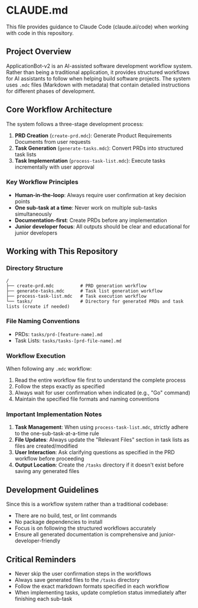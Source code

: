 # CLAUDE.md

This file provides guidance to Claude Code (claude.ai/code) when working with code in this repository.

## Project Overview

ApplicationBot-v2 is an AI-assisted software development workflow system. Rather than being a traditional application, it provides structured workflows for AI assistants to follow when helping build software projects. The system uses `.mdc` files (Markdown with metadata) that contain detailed instructions for different phases of development.

## Core Workflow Architecture

The system follows a three-stage development process:

1. **PRD Creation** (`create-prd.mdc`): Generate Product Requirements Documents from user requests
2. **Task Generation** (`generate-tasks.mdc`): Convert PRDs into structured task lists
3. **Task Implementation** (`process-task-list.mdc`): Execute tasks incrementally with user approval

### Key Workflow Principles

- **Human-in-the-loop**: Always require user confirmation at key decision points
- **One sub-task at a time**: Never work on multiple sub-tasks simultaneously
- **Documentation-first**: Create PRDs before any implementation
- **Junior developer focus**: All outputs should be clear and educational for junior developers

## Working with This Repository

### Directory Structure

```
/
├── create-prd.mdc          # PRD generation workflow
├── generate-tasks.mdc      # Task list generation workflow
├── process-task-list.mdc   # Task execution workflow
└── tasks/                  # Directory for generated PRDs and task lists (create if needed)
```

### File Naming Conventions

- PRDs: `tasks/prd-[feature-name].md`
- Task Lists: `tasks/tasks-[prd-file-name].md`

### Workflow Execution

When following any `.mdc` workflow:

1. Read the entire workflow file first to understand the complete process
2. Follow the steps exactly as specified
3. Always wait for user confirmation when indicated (e.g., "Go" command)
4. Maintain the specified file formats and naming conventions

### Important Implementation Notes

1. **Task Management**: When using `process-task-list.mdc`, strictly adhere to the one-sub-task-at-a-time rule
2. **File Updates**: Always update the "Relevant Files" section in task lists as files are created/modified
3. **User Interaction**: Ask clarifying questions as specified in the PRD workflow before proceeding
4. **Output Location**: Create the `/tasks` directory if it doesn't exist before saving any generated files

## Development Guidelines

Since this is a workflow system rather than a traditional codebase:

- There are no build, test, or lint commands
- No package dependencies to install
- Focus is on following the structured workflows accurately
- Ensure all generated documentation is comprehensive and junior-developer-friendly

## Critical Reminders

- Never skip the user confirmation steps in the workflows
- Always save generated files to the `/tasks` directory
- Follow the exact markdown formats specified in each workflow
- When implementing tasks, update completion status immediately after finishing each sub-task